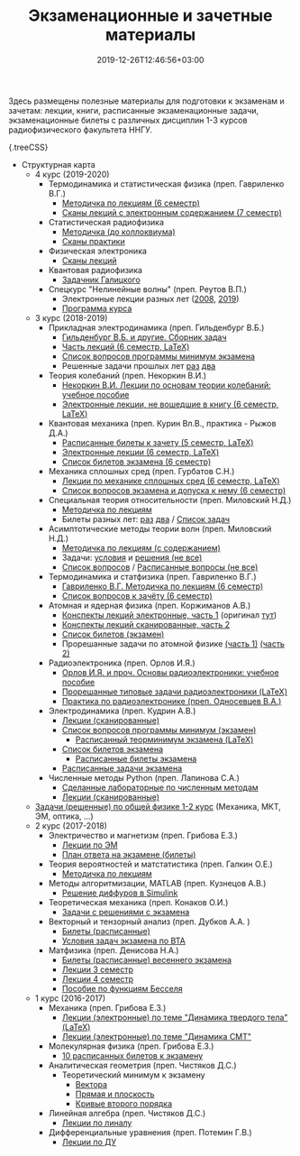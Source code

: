 ﻿---
title: "Экзаменационные и зачетные материалы"
date:  2019-12-26T12:46:56+03:00
layout: single
markup: mmark
---

Здесь размещены полезные материалы для подготовки к экзаменам и зачетам: лекции, книги, расписанные экзаменационные задачи, экзаменационные билеты с различных дисциплин 1-3 курсов радиофизического факультета ННГУ. 



<!--more-->

{.treeCSS}
* Структурная карта
    * 4 курс (2019-2020)
        * Термодинамика и статистическая физика (преп. Гавриленко В.Г.)
            * [Методичка по лекциям (6 семестр)](/materials/termo.pdf)
            * [Сканы лекций с электронным содержанием (7 семестр)](/materials/termo2.pdf)
        * Статистическая радиофизика
            * [Методичка (до коллоквиума)](/materials/статы.pdf)
            * [Сканы практики](/materials/статы_практика.pdf)
        * Физическая электроника
            * [Сканы лекций](/materials/manuilov_lections.pdf)
        * Квантовая радиофизика
            * [Задачник Галицкого](/materials/Galitskiy_zadachnik.pdf)
        * Спецкурс "Нелинейные волны" (преп. Реутов В.П.)
            * Электронные лекции разных лет ([2008](/materials/nelin_2008.pdf), [2019](/materials/nelin_2019.pdf))
            * [Программа курса](/materials/Programma_NW-2019.pdf)
        <!-- * Методы радиофизических измерений -->
    * 3 курс (2018-2019)
        * Прикладная электродинамика (преп. Гильденбург В.Б.)
          * [Гильденбург В.Б. и другие. Сборник задач](/materials/electrodinamics.pdf)
          * [Часть лекций (6 семестр, LaTeX)](https://github.com/FedorSarafanov/applied_electrodynamics/raw/master/lections.pdf)
          * [Список вопросов программы минимум экзамена](/materials/Электродинамика_теорминимум_экзамен2019_лекторГильденбургВБ_sfg180@yandexru.pdf)
          * Решенные задачи прошлых лет [раз](/materials/ed_problems1_sfg180@yandexru.pdf) [два](/materials/ed_problems2_sfg180@yandexru.pdf)
        * Теория колебаний (преп. Некоркин В.И.)
          * [Некоркин В.И. Лекции по основам теории колебаний: учебное пособие](/materials/nekorkin.pdf)
          * [Электронные лекции, не вошедшие в книгу (6 семестр, LaTeX)](https://github.com/FedorSarafanov/NonlinearDynamics/raw/master/tk.pdf)
        * Квантовая механика  (преп. Курин Вл.В., практика - Рыжов Д.А.)
          * [Расписанные билеты к зачету  (5 семестр, LaTeX)](/tickets/2018/12/27/tickets-quantum-course3sem1/)
          * [Электронные лекции (6 семестр, LaTeX)](https://github.com/FedorSarafanov/quantum_mechanics/raw/master/lections.pdf)
          * [Список билетов экзамена (6 семестр)](/materials/quantmech_tickets6sem_lectorKurinVV_sfg180@yandexru.pdf)
        * Механика сплошных сред (преп. Гурбатов С.Н.)
          * [Лекции по механике сплошных сред (6 семестр, LaTeX)](https://github.com/FedorSarafanov/continuum-mechanics/raw/master/lections.pdf)
          * [Список вопросов экзамена и допуска к нему (6 семестр)](/materials/мсс_вопросы_экзамен2019_лекторГурбатовСН_sfg180@yandexru.pdf)
        * Специальная теория относительности (преп. Миловский Н.Д.) 
          * [Методичка по лекциям](/materials/special_relativity_theory.pdf)
          * Билеты разных лет: [раз](/materials/sto_tickets1_6sem_lectorMilovskyND_sfg180@yandex.ru.pdf) [два](/materials/sto_tickets2_6sem_lectorMilovskyND_sfg180@yandex.ru.pdf) / [Список задач](/materials/sto_problems_6sem_lectorMilovskyND_sfg180@yandex.ru.pdf)
        * Асимптотические методы теории волн (преп. Миловский Н.Д.) 
          * [Методичка по лекциям (с содержанием)](/materials/asymptotic_methods_lect6sem_lectorMilovskyND_sfg180@yandex.ru.pdf)
          * Задачи: [условия](/materials/asymptotic_methods_problems6sem_lectorMilovskyND_sfg180@yandex.ru.pdf) и [решения (не все)](/materials/asymptotic_methods_endproblems6sem_lectorMilovskyND_sfg180@yandex.ru.pdf)
          *  [Список вопросов](/materials/asymptotic_methods_questions6sem_lectorMilovskyND_sfg180@yandex.ru.pdf) / [Расписанные вопросы (не все)](/materials/asymptotic_methods_endtickets6sem_lectorMilovskyND_sfg180@yandex.ru.pdf)
        * Термодинамика и статфизика (преп. Гавриленко В.Г.)
          * [Гавриленко В.Г. Методичка по лекциям (6 семестр)](/materials/termo.pdf)
          * [Список вопросов к зачёту (6 семестр)](/materials/Термодинамика_список_вопросов_зачет2019_лекторГавриленкоВГ_sfg180@yandexru.pdf) 
        * Атомная и ядерная физика (преп. Коржиманов А.В.)
          * [Конспекты лекций электронные, часть 1](/materials/Атомная_и_ядерная_физика_лекции2018_часть1_лекторКоржимановАВ_sfg180@yandexru.pdf) (оригинал [тут](http://korzhimanov.ru/teaching/atomic-physics.pdf))
          * [Конспекты лекций сканированные, часть 2](/materials/Атомная_и_ядерная_физика_лекции2018_часть2_лекторКоржимановАВ_sfg180@yandexru.pdf)
          * [Список билетов (экзамен)](/materials/Атомная_и_ядерная_физика_список_билетов_экзамен2019_лекторКоржимановАВ_sfg180@yandexru.pdf)
          * Прорешанные задачи по атомной физике [(часть 1)](/materials/atomke1.pdf) [(часть 2)](/materials/atomke2.pdf)
        * Радиоэлектроника (преп. Орлов И.Я.)
          * [Орлов И.Я. и проч. Основы радиоэлектроники: учебное пособие](/materials/orlov.pdf)
          * [Прорешанные типовые задачи радиоэлектроники (LaTeX)](https://github.com/FedorSarafanov/radioelectronics/raw/master/solved_problems/problems.pdf)
          * [Практика по радиоэлектронике (преп. Односевцев В.А.)](/materials/ПрактикаРЭ.pdf)
        * Электродинамика (преп. Кудрин А.В.)
          * [Лекции (сканированные)](/materials/Электродинамика_лекции2018_лекторКудринАВ_sfg180@yandexru.pdf)
          * [Список вопросов программы минимум (экзамен)](/materials/Электродинамика_список_теорминимум_экзамен2019_лекторКудринАВ_sfg180@yandexru.pdf)
            * [Расписанный теорминимум экзамена (LaTeX)](/materials/Электродинамика_теорминимум_экзамен2019_лекторКудринАВ_sfg180@yandexru.pdf)
          * [Список билетов экзамена](/materials/Электродинамика_список_билетов_экзамен2019_лекторКудринАВ_sfg180@yandexru.pdf)
            * [Расписанные билеты экзамена](/materials/Электродинамика_расписанныебилеты_экзамен2019_лекторКудринАВ_sfg180@yandexru.pdf)
          * [Расписанные задачи экзамена](/materials/Электродинамика_расписанныезадачи_экзамен2019_лекторКудринАВ_sfg180@yandexru.pdf)
        * Численные методы Python (преп. Лапинова С.А.)
          * [Сделанные лабораторные по численным методам](/python_lab)
          * [Лекции (сканированные)](/materials/Численные_методы_лекции2018_лекторЛапиноваСА_sfg180@yandexru.pdf)
    * [Задачи (решенные) по общей физике 1-2 курс](/problems)  (Механика, МКТ, ЭМ, оптика, ...) 
    * 2 курс (2017-2018)
        * Электричество и магнетизм (преп. Грибова Е.З.)
          * [Лекции по ЭМ](/materials/Электричество_и_магнитизм_лекторГрибоваЕЗ_sfg180@yandexru.pdf)
          * [План ответа на экзамене (билеты)](/materials/Электричество_и_магнетизм_план_ответа_по_билетам_лекторГрибоваЕЗ_sfg180@yandexru.pdf)
        * Теория вероятностей и матстатистика (преп. Галкин О.Е.)
          * [Методичка по лекциям ](/materials/var.pdf)
        * Методы алгоритмизации, MATLAB (преп. Кузнецов А.В.)
          * [Решение диффуров в Simulink](/matlab/2018-12-27-matlab-solvedu-in-simulink/)
        * Теоретическая механика (преп. Конаков О.И.)
          * [Задачи с решениями с экзамена](/materials/Термех_слитые_задачи+решения2018_лекторКонаковОИ2018_sfg180@yandexru.pdf)
        * Векторный и тензорный анализ (преп. Дубков А.А. )
          * [Билеты (расписанные)](/materials/ВТА_теория_2017_лекторДубковАА_sfg180@yandexru.pdf)
          * [Условия задач экзамена по ВТА](/materials/ВТА_слитые_задачи_экзамен2017_лекторДубковАА_sfg180@yandexru.pdf)
        * Матфизика  (преп. Денисова Н.А.)
          * [Билеты (расписанные) весеннего экзамена](/materials/Матфизика_расписанныебилеты_экзамен2018_лекторДенисоваНА_sfg180@yandexru.pdf)
          * [Лекции 3 семестр](/materials/Матфизика_лекции3семестр_лекторДенисоваНА2018_sfg180@yandexru.pdf)
          * [Лекции 4 семестр](/materials/Матфизика_лекции4семестр_лекторДенисоваНА2018_sfg180@yandexru.pdf)
          * [Пособие по функциям Бесселя](/materials/bessel.pdf)
    * 1 курс (2016-2017)
        * Механика (преп. Грибова Е.З.)
          * [Лекции (электронные) по теме "Динамика твердого тела" (LaTeX)](/materials/Механика2семестр_частьлекций(динамика_твердого_тела)_лекторГрибоваЕЗ2018_sfg180@yandexru.pdf)
          * [Лекции (электронные) по теме "Динамика СМТ" ](/materials/Механика2семестр_лекции(динамика_СМТ)_лекторГрибоваЕЗ2018_sfg180@yandexru.pdf)
        * Молекулярная физика (преп. Грибова Е.З.)
          * [10 расписанных билетов к экзамену ](/materials/10_билетов_экзамен_по_МКТ_sfg180@yandexru.pdf)
        <!-- * Матанализ -->
        * Аналитическая геометрия (преп. Чистяков Д.С.)
          * Теоретический минимум к экзамену
              * [Вектора](/tickets/2017/01/25/geom/)
              * [Прямая и плоскость](/tickets/2017/01/25/geom2/)
              * [Кривые второго порядка](/tickets/2017/01/28/geom3/)
        * Линейная алгебра (преп. Чистяков Д.С.)
          * [Лекции по линалу](/materials/Линейная_алгебра_лекции2017_лекторЧистяковДС_sfg180@yandexru.pdf)
        * Дифференциальные уравнения (преп. Потемин Г.В.)
          * [Лекции по ДУ](/materials/Lektsii_po_differentsialnym_uravneniam.pdf)

<!-- {.treeCSS}
* Sublime Text 3
  * Packages
    * Список ToDo: PlainTasks
    * Автодополнение html: Emmet
    * Автодополнение css: Emmet Css Snippets -->